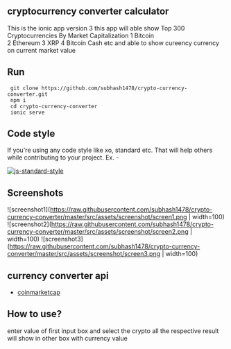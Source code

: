 ## cryptocurrency converter calculator
This is the ionic app version 3 this app will able show  Top 300 Cryptocurrencies By Market Capitalization
1	Bitcoin  
2	Ethereum 
3	XRP
4	Bitcoin Cash  etc
and able to show cureency currency on current market value



## Run
```
 git clone https://github.com/subhash1478/crypto-currency-converter.git
 npm i
 cd crypto-currency-converter
 ionic serve
```
 

## Code style
If you're using any code style like xo, standard etc. That will help others while contributing to your project. Ex. -

[![js-standard-style](https://img.shields.io/badge/code%20style-standard-brightgreen.svg?style=flat )](https://github.com/feross/standard)
 
## Screenshots
![screenshot1](https://raw.githubusercontent.com/subhash1478/crypto-currency-converter/master/src/assets/screenshot/screen1.png | width=100)
![screenshot2](https://raw.githubusercontent.com/subhash1478/crypto-currency-converter/master/src/assets/screenshot/screen2.png | width=100)
![screenshot3](https://raw.githubusercontent.com/subhash1478/crypto-currency-converter/master/src/assets/screenshot/screen3.png | width=100)

## currency converter api
 
 - [coinmarketcap](https://coinmarketcap.com/)
 
  
## How to use?
 
 enter value of first input box and select the crypto all the respective result will show in other box 
 with currency value

 